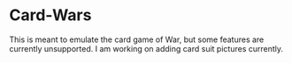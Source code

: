 # Card-Wars
This is meant to emulate the card game of War, but some
features are currently unsupported. I am working on 
adding card suit pictures currently.

